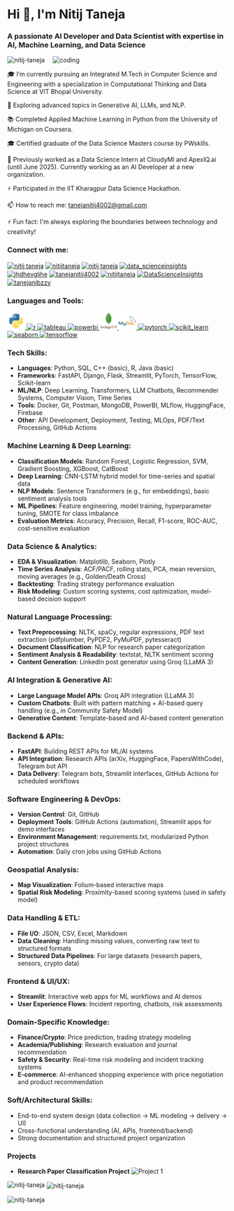 # Hi 👋, I'm Nitij Taneja

### A passionate AI Developer and Data Scientist with expertise in AI, Machine Learning, and Data Science

<img align="right" alt="coding" width="400" src="https://i.pinimg.com/originals/54/e3/7d/54e37d8074ebcde1d96c77d7b2a7f310.gif">

<p align="left"> <img src="https://komarev.com/ghpvc/?username=nitij-taneja&label=Profile%20views&color=0e75b6&style=flat" alt="nitij-taneja" /> </p>

🎓 I’m currently pursuing an Integrated M.Tech in Computer Science and Engineering with a specialization in Computational Thinking and Data Science at VIT Bhopal University.

🔭 Exploring advanced topics in Generative AI, LLMs, and NLP.

📚 Completed Applied Machine Learning in Python from the University of Michigan on Coursera.

🎓 Certified graduate of the Data Science Masters course by PWskills.

💼 Previously worked as a Data Science Intern at CloudyMl and ApexIQ.ai (until June 2025). Currently working as an AI Developer at a new organization.

⚡ Participated in the IIT Kharagpur Data Science Hackathon.

📫 How to reach me: tanejanitij4002@gmail.com

⚡ Fun fact: I'm always exploring the boundaries between technology and creativity!

### Connect with me:

<p align="left"> <a href="https://www.linkedin.com/in/nitij-taneja-702645204" target="blank"><img align="center" src="https://raw.githubusercontent.com/rahuldkjain/github-profile-readme-generator/master/src/images/icons/Social/linked-in-alt.svg" alt="nitij taneja" height="30" width="40" /></a> <a href="https://kaggle.com/nitijtaneja" target="blank"><img align="center" src="https://raw.githubusercontent.com/rahuldkjain/github-profile-readme-generator/master/src/images/icons/Social/kaggle.svg" alt="nitijtaneja" height="30" width="40" /></a> <a href="https://fb.com/share/QcgrbyGBhqJdx6Ru/?mibextid=qi2Omg" target="blank"><img align="center" src="https://raw.githubusercontent.com/rahuldkjain/github-profile-readme-generator/master/src/images/icons/Social/facebook.svg" alt="nitij taneja" height="30" width="40" /></a> <a href="https://instagram.com/data_scienceinsights" target="blank"><img align="center" src="https://raw.githubusercontent.com/rahuldkjain/github-profile-readme-generator/master/src/images/icons/Social/instagram.svg" alt="data_scienceinsights" height="30" width="40" /></a> <a href="https://instagram.com/jhdhevglihe" target="blank"><img align="center" src="https://raw.githubusercontent.com/rahuldkjain/github-profile-readme-generator/master/src/images/icons/Social/instagram.svg" alt="jhdhevglihe" height="30" width="40" /></a> <a href="https://www.hackerrank.com/profile/tanejanitij4002" target="blank"><img align="center" src="https://raw.githubusercontent.com/rahuldkjain/github-profile-readme-generator/master/src/images/icons/Social/hackerrank.svg" alt="tanejanitij4002" height="30" width="40" /></a> <a href="https://leetcode.com/u/nitijtaneja/" target="blank"><img align="center" src="https://raw.githubusercontent.com/rahuldkjain/github-profile-readme-generator/master/src/images/icons/Social/leet-code.svg" alt="nitijtaneja" height="30" width="40" /></a> <a href="https://yt.openinapp.co/DataScienceInsights" target="blank"><img align="center" src="https://raw.githubusercontent.com/rahuldkjain/github-profile-readme-generator/master/src/images/icons/Social/youtube.svg" alt="DataScienceInsights" height="30" width="40" /></a> <a href="https://www.geeksforgeeks.org/user/tanejanibzzy/" target="blank"><img align="center" src="https://raw.githubusercontent.com/rahuldkjain/github-profile-readme-generator/master/src/images/icons/Social/geeks-for-geeks.svg" alt="tanejanibzzy" height="30" width="40" /></a> </p>

### Languages and Tools:

<p align="left"> <a href="https://www.python.org" target="_blank" rel="noreferrer"> <img src="https://raw.githubusercontent.com/devicons/devicon/master/icons/python/python-original.svg" alt="python" width="40" height="40"/> </a> <a href="https://www.r-project.org/" target="_blank" rel="noreferrer"> <img src="https://www.vectorlogo.zone/logos/r-project/r-project-icon.svg" alt="r" width="40" height="40"/> </a> <a href="https://www.tableau.com/" target="_blank" rel="noreferrer"> <img src="https://raw.githubusercontent.com/devicons/devicon/master/icons/tableau/tableau-original.svg" alt="tableau" width="40" height="40"/> </a> <a href="https://powerbi.microsoft.com/" target="_blank" rel="noreferrer"> <img src="https://upload.wikimedia.org/wikipedia/commons/c/cf/New_Power_BI_Logo.svg" alt="powerbi" width="40" height="40"/> </a> <a href="https://www.mongodb.com/" target="_blank" rel="noreferrer"> <img src="https://raw.githubusercontent.com/devicons/devicon/master/icons/mongodb/mongodb-original-wordmark.svg" alt="mongodb" width="40" height="40"/> </a> <a href="https://www.mysql.com/" target="_blank" rel="noreferrer"> <img src="https://raw.githubusercontent.com/devicons/devicon/master/icons/mysql/mysql-original-wordmark.svg" alt="mysql" width="40" height="40"/> </a> <a href="https://pytorch.org/" target="_blank" rel="noreferrer"> <img src="https://www.vectorlogo.zone/logos/pytorch/pytorch-icon.svg" alt="pytorch" width="40" height="40"/> </a> <a href="https://scikit-learn.org/" target="_blank" rel="noreferrer"> <img src="https://upload.wikimedia.org/wikipedia/commons/0/05/Scikit_learn_logo_small.svg" alt="scikit_learn" width="40" height="40"/> </a> <a href="https://seaborn.pydata.org/" target="_blank" rel="noreferrer"> <img src="https://seaborn.pydata.org/_images/logo-mark-lightbg.svg" alt="seaborn" width="40" height="40"/> </a> <a href="https://www.tensorflow.org" target="_blank" rel="noreferrer"> <img src="https://www.vectorlogo.zone/logos/tensorflow/tensorflow-icon.svg" alt="tensorflow" width="40" height="40"/> </a> </p>

### Tech Skills:

- **Languages**: Python, SQL, C++ (basic), R, Java (basic)
- **Frameworks**: FastAPI, Django, Flask, Streamlit, PyTorch, TensorFlow, Scikit-learn
- **ML/NLP**: Deep Learning, Transformers, LLM Chatbots, Recommender Systems, Computer Vision, Time Series
- **Tools**: Docker, Git, Postman, MongoDB, PowerBI, MLflow, HuggingFace, Firebase
- **Other**: API Development, Deployment, Testing, MLOps, PDF/Text Processing, GitHub Actions

### Machine Learning & Deep Learning:

- **Classification Models**: Random Forest, Logistic Regression, SVM, Gradient Boosting, XGBoost, CatBoost
- **Deep Learning**: CNN-LSTM hybrid model for time-series and spatial data
- **NLP Models**: Sentence Transformers (e.g., for embeddings), basic sentiment analysis tools
- **ML Pipelines**: Feature engineering, model training, hyperparameter tuning, SMOTE for class imbalance
- **Evaluation Metrics**: Accuracy, Precision, Recall, F1-score, ROC-AUC, cost-sensitive evaluation

### Data Science & Analytics:

- **EDA & Visualization**: Matplotlib, Seaborn, Plotly
- **Time Series Analysis**: ACF/PACF, rolling stats, PCA, mean reversion, moving averages (e.g., Golden/Death Cross)
- **Backtesting**: Trading strategy performance evaluation
- **Risk Modeling**: Custom scoring systems, cost optimization, model-based decision support

### Natural Language Processing:

- **Text Preprocessing**: NLTK, spaCy, regular expressions, PDF text extraction (pdfplumber, PyPDF2, PyMuPDF, pytesseract)
- **Document Classification**: NLP for research paper categorization
- **Sentiment Analysis & Readability**: textstat, NLTK sentiment scoring
- **Content Generation**: LinkedIn post generator using Groq (LLaMA 3)

### AI Integration & Generative AI:

- **Large Language Model APIs**: Groq API integration (LLaMA 3)
- **Custom Chatbots**: Built with pattern matching + AI-based query handling (e.g., in Community Safety Model)
- **Generative Content**: Template-based and AI-based content generation

### Backend & APIs:

- **FastAPI**: Building REST APIs for ML/AI systems
- **API Integration**: Research APIs (arXiv, HuggingFace, PapersWithCode), Telegram bot API
- **Data Delivery**: Telegram bots, Streamlit interfaces, GitHub Actions for scheduled workflows

### Software Engineering & DevOps:

- **Version Control**: Git, GitHub
- **Deployment Tools**: GitHub Actions (automation), Streamlit apps for demo interfaces
- **Environment Management**: requirements.txt, modularized Python project structures
- **Automation**: Daily cron jobs using GitHub Actions

### Geospatial Analysis:

- **Map Visualization**: Folium-based interactive maps
- **Spatial Risk Modeling**: Proximity-based scoring systems (used in safety model)

### Data Handling & ETL:

- **File I/O**: JSON, CSV, Excel, Markdown
- **Data Cleaning**: Handling missing values, converting raw text to structured formats
- **Structured Data Pipelines**: For large datasets (research papers, sensors, crypto data)

### Frontend & UI/UX:

- **Streamlit**: Interactive web apps for ML workflows and AI demos
- **User Experience Flows**: Incident reporting, chatbots, risk assessments

### Domain-Specific Knowledge:

- **Finance/Crypto**: Price prediction, trading strategy modeling
- **Academia/Publishing**: Research evaluation and journal recommendation
- **Safety & Security**: Real-time risk modeling and incident tracking systems
- **E-commerce**: AI-enhanced shopping experience with price negotiation and product recommendation

### Soft/Architectural Skills:

- End-to-end system design (data collection → ML modeling → delivery → UI)
- Cross-functional understanding (AI, APIs, frontend/backend)
- Strong documentation and structured project organization

### Projects
- **Research Paper Classification Project**
![Project 1](https://github.com/nitij-taneja/Research-Paper-classification-MVP/blob/main/my_preview.gif?raw=true)





<p><img align="left" src="https://github-readme-stats.vercel.app/api/top-langs?username=nitij-taneja&show_icons=true&locale=en&layout=compact" alt="nitij-taneja" /></p> <p>&nbsp;<img align="center" src="https://github-readme-stats.vercel.app/api?username=nitij-taneja&show_icons=true&locale=en" alt="nitij-taneja" /></p> <p><img align="center" src="https://github-readme-streak-stats.herokuapp.com/?user=nitij-taneja&" alt="nitij-taneja" /></p>

